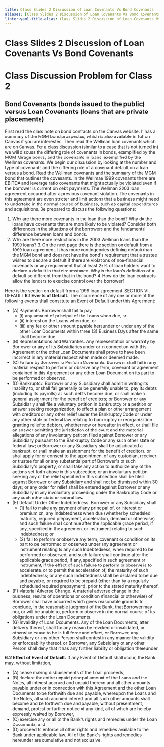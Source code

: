 ```yaml
---
title: Class Slides 2 Discussion of Loan Covenants Vs Bond Covenants
aliases: [Class Slides 2 Discussion of Loan Covenants Vs Bond Covenants]
linter-yaml-title-alias: Class Slides 2 Discussion of Loan Covenants Vs Bond Covenants
---
```


# Class Slides 2 Discussion of Loan Covenants Vs Bond Covenants

# Class Discussion Problem for Class 2

## Bond Covenants (bonds issued to the public) versus Loan Covenants (loans that are private placements)

First read the class note on bond contracts on the Canvas website. It has a summary of the MGM bond prospectus,  which is also available in full on Canvas if you are interested. Then read the Wellman loan covenants which are on Canvas. For a class discussion (similar to a case that is not turned in) we will discuss the differing role of covenants in bonds,  exemplified by the MGM Mirage bonds,  and the covenants in loans,  exemplified by the Wellman covenants. We begin our discussion by looking at the number and type of covenants and the differing role of a covenant default on a loan versus a bond. Read the Wellman covenants and the summary of the MGM bond that outlines the covenants. In the Wellman 1999 covenants there are EBITDA and leverage ratio covenants that might actually be violated even if the borrower is current on debt payments. The Wellman 2003 loan agreement occurred after a previous covenant violation. The covenants in this agreement are even stricter and limit actions that a business might need to undertake in the normal course of business,  such as capital expenditures and acquisitions. Be prepared to discuss the following questions:

1. Why are there more covenants in the loan than the bond? Why do the loans have covenants that are more likely to be violated? Consider both differences in the situations of the borrowers and the fundamental difference between loans and bonds.
1. Why are there more restrictions in the 2003 Wellman loans than the 1999 loans? 3. On the next page there is the section on default from a 1999 loan agreement. It has more contingencies defining default than the MGM bond and does not have the bond's requirement that a trustee wishes to declare a default if there are violations of non-financial covenants or any requirement that at least 25% of loan holders want to declare a default in that circumstance. Why is the loan's definition of a default so different from that in the bond? 4. How do the loan contracts allow the lenders to exercise control over the borrower?

Here is the section on default from a 1999 loan agreement. SECTION VI. DEFAULT
 **6.1 Events of Default.** The occurrence of any one or more of the following events shall constitute an Event of Default under this Agreement:

- (A) Payments. Borrower shall fail to pay
	- (i) any amount of principal of the Loans when due,  or
	- (ii) interest on the Loans when due,  or
	- (iii) any fee or other amount payable hereunder or under any of the other Loan Documents within three (3) Business Days after the same shall become due.
- (B) Representations and Warranties. Any representation or warranty by Borrower or any of its Subsidiaries under or in connection with this Agreement or the other Loan Documents shall prove to have been incorrect in any material respect when made or deemed made.
- (C) Failure by Borrower to Perform Covenants. Borrower shall fail in any material respect to perform or observe any term,  covenant or agreement contained in this Agreement or any other Loan Document on its part to be performed or observed.
- (D) Bankruptcy. Borrower or any Subsidiary shall admit in writing its inability to,  or shall fail generally or be generally unable to,  pay its debts (including its payrolls) as such debts become due,  or shall make a general assignment for the benefit of creditors; or Borrower or any Subsidiar y shall file a voluntary petition in bankruptcy or a petition or answer seeking reorganization,  to effect a plan or other arrangement with creditors or any other relief under the Bankruptcy Code or under any other state or federal law relating to bankruptcy or reorganization granting relief to debtors,  whether now or hereafter in effect,  or shall file an answer admitting the jurisdiction of the court and the material allegations of any involuntary petition filed against Borrower or any Subsidiary pursuant to the Bankruptcy Code or any such other state or federal law; or Borrower or any Subsidiary shall be adjudicated a bankrupt,  or shall make an assignment for the benefit of creditors,  or shall apply for or consent to the appointment of any custodian,  receiver or trustee for all or any substantial part of Borrower's or such Subsidiary's property,  or shall take any action to authorize any of the actions set forth above in this subsection; or an involuntary petition seeking any of the relief specified in this subsection shall be filed against Borrower or any Subsidiary and shall not be dismissed within 30 days; or any order for relief shall be entered against Borrower or any Subsidiary in any involuntary proceeding under the Bankruptcy Code or any such other state or federal law.
 - (E) Default Under Other Indebtedness. Borrower or any Subsidiary shall
 	- (1) fail to make any payment of any principal of,  or interest or premium on,  any Indebtedness when due (whether by scheduled maturity,  required prepayment,  acceleration,  demand or otherwise) and such failure shall continue after the applicable grace period,  if any,  specified in the agreement or instrument relating to such Indebtedness; or
 	- (2) fail to perform or observe any term,  covenant or condition on its part to be performed or observed under any agreement or instrument relating to any such Indebtedness,  when required to be performed or observed,  and such failure shall continue after the applicable grace period,  if any,  specified in such agreement or instrument,  if the effect of such failure to perform or observe is to accelerate,  or to permit the acceleration of,  the maturity of such Indebtedness; or any such Indebtedness shall be declared to be due and payable,  or required to be prepaid (other than by a regularly scheduled required prepayment),  prior to the stated maturity thereof.
- (F) Material Adverse Change. A material adverse change in the business,  results of operations or condition (financial or otherwise) of Borrower shall have occurred which gives reasonable grounds to conclude,  in the reasonable judgment of the Bank,  that Borrower may not,  or will be unable to,  perform or observe in the normal course of its obligations under the Loan Documents.
- (G) Invalidity of Loan Documents. Any of the Loan Documents,  after delivery thereof,  shall for any reason be revoked or invalidated,  or otherwise cease to be in full force and effect,  or Borrower,  any Subsidiary or any other Person shall contest in any manner the validity or enforceability thereof,  or Borrower,  any Subsidiary or any other Person shall deny that it has any further liability or obligation thereunder.

 **6.2 Effect of Event of Default.** If any Event of Default shall occur,  the Bank may,  without limitation,
- (A) cease making disbursements of the Loan proceeds,
- (B) declare the entire unpaid principal amount of the Loans and the Notes,  all interest accrued and unpaid thereon and all other amounts payable under or in connection with this Agreement and the other Loan Documents to be forthwith due and payable,  whereupon the Loans and the Notes,  all such accrued interest and all such other amounts shall become and be forthwith due and payable,  without presentment,  demand,  protest or further notice of any kind,  all of which are hereby expressly waived by Borrower,
- (C) exercise any or all of the Bank's rights and remedies under the Loan Documents,  and
- (D) proceed to enforce all other rights and remedies available to the Bank under applicable law. All of the Bank's rights and remedies hereunder are cumulative and not exclusive.